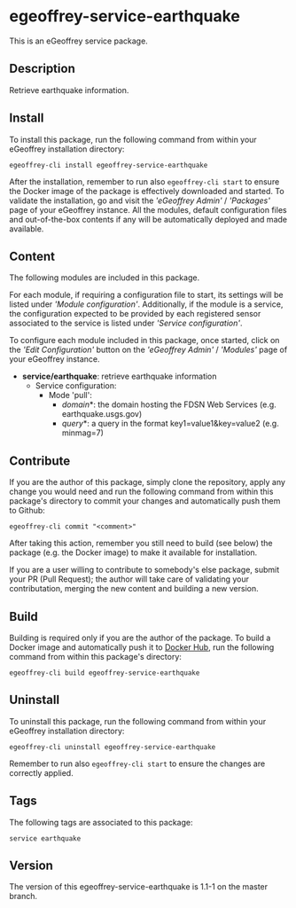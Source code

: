 # egeoffrey-service-earthquake

This is an eGeoffrey service package.

## Description

Retrieve earthquake information.

## Install

To install this package, run the following command from within your eGeoffrey installation directory:
```
egeoffrey-cli install egeoffrey-service-earthquake
```
After the installation, remember to run also `egeoffrey-cli start` to ensure the Docker image of the package is effectively downloaded and started.
To validate the installation, go and visit the *'eGeoffrey Admin'* / *'Packages'* page of your eGeoffrey instance. All the modules, default configuration files and out-of-the-box contents if any will be automatically deployed and made available.
## Content

The following modules are included in this package.

For each module, if requiring a configuration file to start, its settings will be listed under *'Module configuration'*. Additionally, if the module is a service, the configuration expected to be provided by each registered sensor associated to the service is listed under *'Service configuration'*.

To configure each module included in this package, once started, click on the *'Edit Configuration'* button on the *'eGeoffrey Admin'* / *'Modules'* page of your eGeoffrey instance.
- **service/earthquake**: retrieve earthquake information
  - Service configuration:
    - Mode 'pull':
      - *domain**: the domain hosting the FDSN Web Services (e.g. earthquake.usgs.gov)
      - *query**: a query in the format key1=value1&key=value2 (e.g. minmag=7)

## Contribute

If you are the author of this package, simply clone the repository, apply any change you would need and run the following command from within this package's directory to commit your changes and automatically push them to Github:
```
egeoffrey-cli commit "<comment>"
```
After taking this action, remember you still need to build (see below) the package (e.g. the Docker image) to make it available for installation.

If you are a user willing to contribute to somebody's else package, submit your PR (Pull Request); the author will take care of validating your contributation, merging the new content and building a new version.

## Build

Building is required only if you are the author of the package. To build a Docker image and automatically push it to [Docker Hub](https://hub.docker.com/r/egeoffrey/egeoffrey-service-earthquake), run the following command from within this package's directory:
```
egeoffrey-cli build egeoffrey-service-earthquake
```

## Uninstall

To uninstall this package, run the following command from within your eGeoffrey installation directory:
```
egeoffrey-cli uninstall egeoffrey-service-earthquake
```
Remember to run also `egeoffrey-cli start` to ensure the changes are correctly applied.
## Tags

The following tags are associated to this package:
```
service earthquake
```

## Version

The version of this egeoffrey-service-earthquake is 1.1-1 on the master branch.
